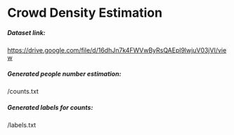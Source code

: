 # Crowd Density Estimation

##### Dataset link:
https://drive.google.com/file/d/16dhJn7k4FWVwByRsQAEpl9lwjuV03jVI/view

##### Generated people number estimation:
/counts.txt

##### Generated labels for counts:
/labels.txt
